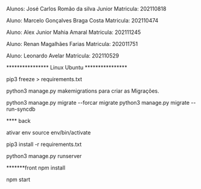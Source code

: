 Alunos: José Carlos Romão da silva Junior 
Matricula: 202110818

Aluno: Marcelo Gonçalves Braga Costa
Matricula: 202110474

Aluno: Alex Junior Mahia Amaral
Matricula: 202111245

Aluno: Renan Magalhães Farias
Matricula: 202011751

Aluno: Leonardo Avelar
Matricula: 202110529


**************** Linux Ubuntu **************** 

pip3 freeze > requirements.txt

python3 manage.py makemigrations para criar as Migrações.

python3 manage.py migrate
--forcar migrate
python3 manage.py migrate --run-syncdb

**** back 

ativar env source env/bin/activate

pip3 install -r requirements.txt

python3 manage.py runserver

*******front 
npm install

npm start